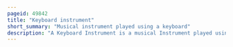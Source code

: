 ```yaml
---
pageid: 49842
title: "Keyboard instrument"
short_summary: "Musical instrument played using a keyboard"
description: "A Keyboard Instrument is a musical Instrument played using a Keyboard, a Row of Levers that are pressed by the Fingers. The most common of these are the Piano, Organ, and various electronic Keyboards, including Synthesizers and digital Pianos. Other Keyboard Instruments include celestas struck Idiophones controlled by a Keyboard and Carillons which are usually housed in Bell Towers or Belfries of Churches or municipal Buildings."
---
```

